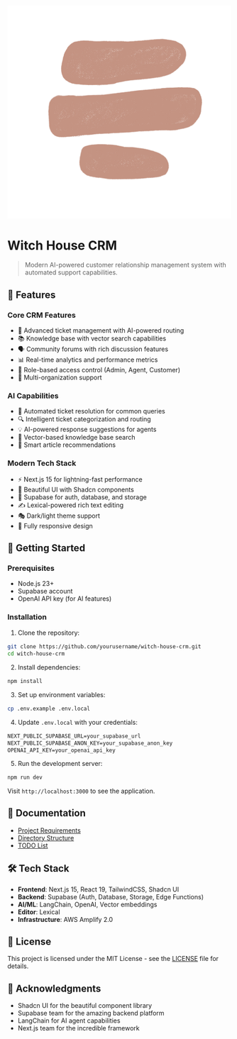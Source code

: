 ![Witch House CRM](public/images/Shapes%2014.png)

# Witch House CRM

> Modern AI-powered customer relationship management system with automated support capabilities.

## 🌟 Features

### Core CRM Features
- 🎫 Advanced ticket management with AI-powered routing
- 📚 Knowledge base with vector search capabilities
- 🗣️ Community forums with rich discussion features
- 📊 Real-time analytics and performance metrics
- 👥 Role-based access control (Admin, Agent, Customer)
- 🏢 Multi-organization support

### AI Capabilities
- 🤖 Automated ticket resolution for common queries
- 🔍 Intelligent ticket categorization and routing
- 💡 AI-powered response suggestions for agents
- 📝 Vector-based knowledge base search
- 🎯 Smart article recommendations

### Modern Tech Stack
- ⚡ Next.js 15 for lightning-fast performance
- 🎨 Beautiful UI with Shadcn components
- 🔐 Supabase for auth, database, and storage
- ✍️ Lexical-powered rich text editing
- 🎭 Dark/light theme support
- 📱 Fully responsive design

## 🚀 Getting Started

### Prerequisites
- Node.js 23+
- Supabase account
- OpenAI API key (for AI features)

### Installation

1. Clone the repository:
```bash
git clone https://github.com/yourusername/witch-house-crm.git
cd witch-house-crm
```

2. Install dependencies:
```bash
npm install
```

3. Set up environment variables:
```bash
cp .env.example .env.local
```

4. Update `.env.local` with your credentials:
```
NEXT_PUBLIC_SUPABASE_URL=your_supabase_url
NEXT_PUBLIC_SUPABASE_ANON_KEY=your_supabase_anon_key
OPENAI_API_KEY=your_openai_api_key
```

5. Run the development server:
```bash
npm run dev
```

Visit `http://localhost:3000` to see the application.

## 📖 Documentation

- [Project Requirements](docs/Project%20Requirements.md)
- [Directory Structure](docs/directory_structure.md)
- [TODO List](docs/TODO.md)

## 🛠️ Tech Stack

- **Frontend**: Next.js 15, React 19, TailwindCSS, Shadcn UI
- **Backend**: Supabase (Auth, Database, Storage, Edge Functions)
- **AI/ML**: LangChain, OpenAI, Vector embeddings
- **Editor**: Lexical
- **Infrastructure**: AWS Amplify 2.0

## 📄 License

This project is licensed under the MIT License - see the [LICENSE](LICENSE) file for details.


## 🙏 Acknowledgments

- Shadcn UI for the beautiful component library
- Supabase team for the amazing backend platform
- LangChain for AI agent capabilities
- Next.js team for the incredible framework
